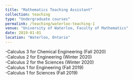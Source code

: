 ```yaml
---
title: "Mathematics Teaching Assistant"
collection: teaching
type: "Undergraduate courses"
permalink: /teaching/waterloo-teaching-1
venue: "University of Waterloo, Faculty of Mathematics"
date: 2019-01-01
location: "Waterloo, Ontario"
---
```


-Calculus 3 for Chemical Engineering (Fall 2020)\
-Calculus 2 for Engineering (Winter 2020)\
-Calculus 2 for the Sciences (Winter 2020)\
-Calculus 1 for Engineering (Fall 2019)\
-Calculus 1 for Sciences (Fall 2019)
